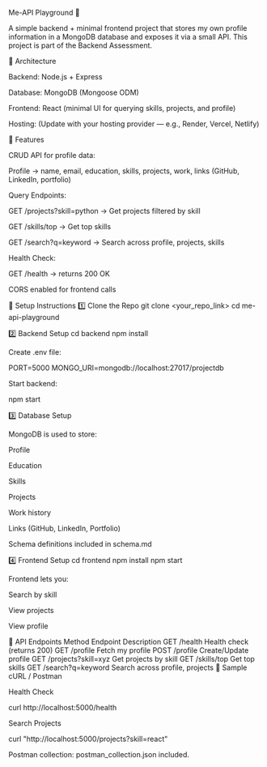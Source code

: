 Me-API Playground 🚀

A simple backend + minimal frontend project that stores my own profile information in a MongoDB database and exposes it via a small API.
This project is part of the Backend Assessment.

🔹 Architecture

Backend: Node.js + Express

Database: MongoDB (Mongoose ODM)

Frontend: React (minimal UI for querying skills, projects, and profile)

Hosting: (Update with your hosting provider — e.g., Render, Vercel, Netlify)

🔹 Features

CRUD API for profile data:

Profile → name, email, education, skills, projects, work, links (GitHub, LinkedIn, portfolio)

Query Endpoints:

GET /projects?skill=python → Get projects filtered by skill

GET /skills/top → Get top skills

GET /search?q=keyword → Search across profile, projects, skills

Health Check:

GET /health → returns 200 OK

CORS enabled for frontend calls

🔹 Setup Instructions
1️⃣ Clone the Repo
git clone <your_repo_link>
cd me-api-playground

2️⃣ Backend Setup
cd backend
npm install


Create .env file:

PORT=5000
MONGO_URI=mongodb://localhost:27017/projectdb


Start backend:

npm start

3️⃣ Database Setup

MongoDB is used to store:

Profile

Education

Skills

Projects

Work history

Links (GitHub, LinkedIn, Portfolio)

Schema definitions included in schema.md

4️⃣ Frontend Setup
cd frontend
npm install
npm start


Frontend lets you:

Search by skill

View projects

View profile

🔹 API Endpoints
Method	Endpoint	Description
GET	/health	Health check (returns 200)
GET	/profile	Fetch my profile
POST	/profile	Create/Update profile
GET	/projects?skill=xyz	Get projects by skill
GET	/skills/top	Get top skills
GET	/search?q=keyword	Search across profile, projects
🔹 Sample cURL / Postman

Health Check

curl http://localhost:5000/health


Search Projects

curl "http://localhost:5000/projects?skill=react"


Postman collection: postman_collection.json included.
